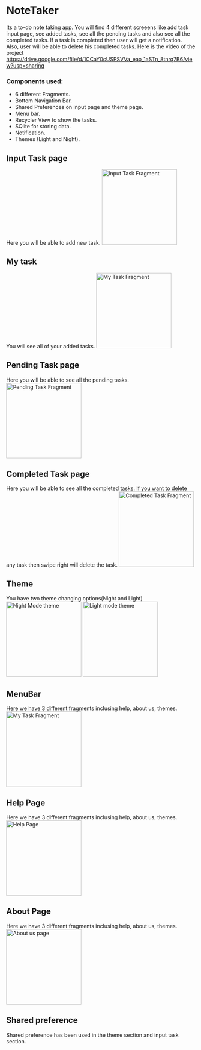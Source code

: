# NoteTaker
Its a to-do note taking app. You will find 4 different screeens like add task input page, see added tasks, see all the pending tasks and also see all the completed tasks. If a task is completed then user will get a notification. Also, user will be able to delete his completed tasks. Here is the video of the project https://drive.google.com/file/d/1CCaY0cUSPSVVa_eao_1aSTn_8tnrq7B6/view?usp=sharing
### Components used:
  - 6 different Fragments.
  - Bottom Navigation Bar.
  - Shared Preferences on input page and theme page.
  - Menu bar.
  - Recycler View to show the tasks.
  - SQlite for storing data.
  - Notification.
  - Themes (Light and Night).
  
## Input Task page
  Here you will be able to add new task.
    <img src="images/input.jpg" alt="Input Task Fragment" style="width:200px;"/>

  
  
## My task
  You will see all of your added tasks.
    <img src="images/mytask.jpg" alt="My Task Fragment" style="width:200px;"/>
  
## Pending Task page
  Here you will be able to see all the pending tasks.
    <img src="images/pendingtask.jpg" alt="Pending Task Fragment" style="width:200px;"/>
  
## Completed Task page
  Here you will be able to see all the completed tasks.
  If you want to delete any task then swipe right will delete the task.
    <img src="images/completedtask.jpg" alt="Completed Task Fragment" style="width:200px;"/>
## Theme
  You have two theme changing options(Night and Light)
    <img src="images/theme.jpg" alt="Night Mode theme" style="width:200px;"/>
    <img src="images/input.jpg" alt="Light mode theme" style="width:200px;"/>
  
## MenuBar
  Here we have 3 different fragments inclusing help, about us, themes.
    <img src="images/menubar.jpg" alt="My Task Fragment" style="width:200px;"/>
    
## Help Page
  Here we have 3 different fragments inclusing help, about us, themes.
    <img src="images/help.jpg" alt="Help Page" style="width:200px;"/>
## About Page
  Here we have 3 different fragments inclusing help, about us, themes.
    <img src="images/aboutus.jpg" alt="About us page" style="width:200px;"/>
## Shared preference
  Shared preference has been used in the theme section and input task section.
